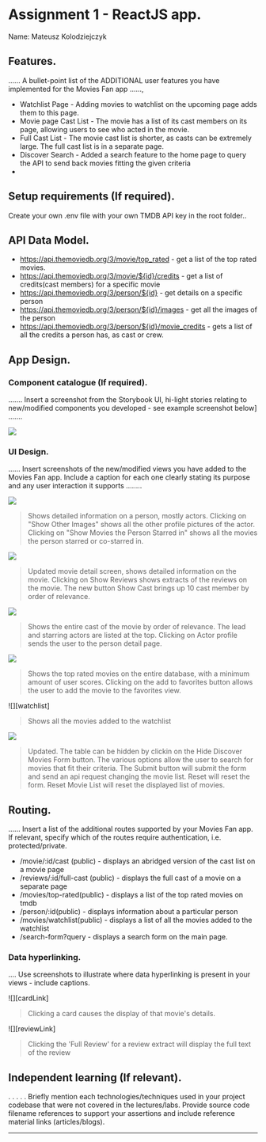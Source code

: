 # Assignment 1 - ReactJS app.

Name: Mateusz Kolodziejczyk

## Features.

...... A bullet-point list of the ADDITIONAL user features you have implemented for the  Movies Fan app ......,
 
 + Watchlist Page - Adding movies to watchlist on the upcoming page adds them to this page.
 + Movie page Cast List - The movie has a list of its cast members on its page, allowing users to see who acted in the movie.
 + Full Cast List - The movie cast list is shorter, as casts can be extremely large. The full cast list is in a separate page.
 + Discover Search - Added a search feature to the home page to query the API to send back movies fitting the given criteria
 + 

## Setup requirements (If required).

Create your own .env file with your own TMDB API key in the root folder.. 

## API Data Model.

+ https://api.themoviedb.org/3/movie/top_rated - get a list of the top rated movies.
+ https://api.themoviedb.org/3/movie/${id}/credits - get a list of credits(cast members) for a specific movie
+ https://api.themoviedb.org/3/person/${id} - get details on a specific person
+ https://api.themoviedb.org/3/person/${id}/images - get all the images of the person
+ https://api.themoviedb.org/3/person/${id}/movie_credits - gets a list of all the credits a person has, as cast or crew. 

## App Design.

### Component catalogue (If required).

....... Insert a screenshot from the Storybook UI, hi-light stories relating to new/modified components you developed - see example screenshot below] .......

![][stories]

### UI Design.

...... Insert screenshots of the new/modified views you have added to the Movies Fan app. Include a caption for each one clearly stating its purpose and any user interaction it supports ........

![][personDetail]
> Shows detailed information on a person, mostly actors. Clicking on "Show Other Images" shows all the other profile pictures of the actor. Clicking on "Show Movies the Person Starred in" shows all the movies the person starred or co-starred in.

![][movieDetail]
> Updated movie detail screen, shows detailed information on the movie. Clicking on Show Reviews shows extracts of the reviews on the movie. The new button Show Cast brings up 10 cast member by order of relevance.

![][movieCast]
> Shows the entire cast of the movie by order of relevance. The lead and starring actors are listed at the top. Clicking on Actor profile sends the user to the person detail page.

![][topRated]
> Shows the top rated movies on the entire database, with a minimum amount of user scores. Clicking on the add to favorites button allows the user to add the movie to the favorites view.

![][watchlist]
> Shows all the movies added to the watchlist

![][homePage]
> Updated. The table can be hidden by clickin on the Hide Discover Movies Form button. The various options allow the user to search for movies that fit their criteria. The Submit button will submit the form and send an api request changing the movie list. Reset will reset the form. Reset Movie List will reset the displayed list of movies.

## Routing.

...... Insert a list of the additional routes supported by your Movies Fan app. If relevant, specify which of the routes require authentication, i.e. protected/private.

+ /movie/:id/cast (public) - displays an abridged version of the cast list on a movie page
+ /reviews/:id/full-cast (public) - displays the full cast of a movie on a separate page
+ /movies/top-rated(public) - displays a list of the top rated movies on tmdb
+ /person/:id(public) - displays information about a particular person
+ /movies/watchlist(public) - displays a list of all the movies added to the watchlist
+ /search-form?query - displays a search form on the main page.

### Data hyperlinking.

.... Use screenshots to illustrate where data hyperlinking is present in your views - include captions.

![][cardLink]
> Clicking a card causes the display of that movie's details.



![][reviewLink]
>Clicking the 'Full Review' for a review extract will display the full text of the review

## Independent learning (If relevant).

. . . . . Briefly mention each technologies/techniques used in your project codebase that were not covered in the lectures/labs. Provide source code filename references to support your assertions and include reference material links (articles/blogs).

---------------------------------

[model]: ./data.jpg
[movieDetail]: ./public/movieDetail.png
[review]: ./public/review.png
[stories]: ./public/storybook.png
[personDetail]: ./public/personDetail.png
[movieCast]: ./public/movieCast.png
[topRated]: ./public/topRated.png
[homePage]: ./public/homePage.png
[actorPRofileLink]: ./public/actorProfileLink.png